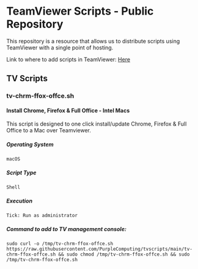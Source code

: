 # TeamViewer Scripts - Public Repository

This repository is a resource that allows us to distribute scripts using TeamViewer with a single point of hosting.

Link to where to add scripts in TeamViewer: [Here](https://login.teamviewer.com/nav/scripts)

## TV Scripts
### tv-chrm-ffox-offce.sh
#### Install Chrome, Firefox & Full Office - Intel Macs
This script is designed to one click install/update Chrome, Firefox & Full Office to a Mac over Teamviewer.
##### Operating System
`macOS`
##### Script Type
`Shell`
##### Execution
`Tick: Run as administrator`
##### Command to add to TV management console:
`sudo curl -o /tmp/tv-chrm-ffox-offce.sh https://raw.githubusercontent.com/PurpleComputing/tvscripts/main/tv-chrm-ffox-offce.sh && sudo chmod /tmp/tv-chrm-ffox-offce.sh && sudo /tmp/tv-chrm-ffox-offce.sh`
